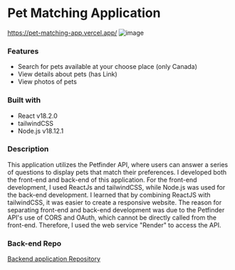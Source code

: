 # Pet Matching Application

https://pet-matching-app.vercel.app/
![image](https://user-images.githubusercontent.com/110572532/227370686-e534d1b4-1e73-43e6-afdb-bed511e9ca85.png)


### Features

- Search for pets available at your choose place (only Canada)
- View details about pets (has Link)
- View photos of pets

### Built with

- React v18.2.0
- tailwindCSS
- Node.js v18.12.1

### Description

This application utilizes the Petfinder API, where users can answer a series of questions to display pets that match their preferences. I developed both the front-end and back-end of this application. For the front-end development, I used ReactJs and tailwindCSS, while Node.js was used for the back-end development. I learned that by combining ReactJS with tailwindCSS, it was easier to create a responsive website. The reason for separating front-end and back-end development was due to the Petfinder API's use of CORS and OAuth, which cannot be directly called from the front-end. Therefore, I used the web service "Render" to access the API.

### Back-end Repo

[Backend application Repository](https://github.com/YuyaHirano1994/pet-matching-api)
